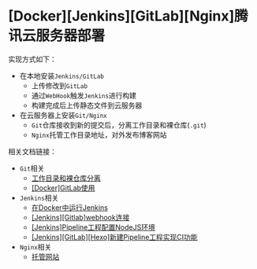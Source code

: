 
# [Docker][Jenkins][GitLab][Nginx]腾讯云服务器部署

实现方式如下：

* 在本地安装`Jenkins/GitLab`
     * 上传修改到`GitLab`
     * 通过`WebHook`触发`Jenkins`进行构建
     * 构建完成后上传静态文件到云服务器
* 在云服务器上安装`Git/Nginx`
    * `Git`仓库接收到新的提交后，分离工作目录和裸仓库(`.git`)
    * `Nginx`托管工作目录地址，对外发布博客网站

相关文档链接：

* `Git`相关
    * [工作目录和裸仓库分离](https://zj-git-guide.readthedocs.io/zh_CN/latest/advanced/%E5%B7%A5%E4%BD%9C%E7%9B%AE%E5%BD%95%E5%92%8C%E8%A3%B8%E4%BB%93%E5%BA%93%E5%88%86%E7%A6%BB/)
    * [[Docker]GitLab使用](https://zj-git-guide.readthedocs.io/zh_CN/latest/platform/[Docker]GitLab%E4%BD%BF%E7%94%A8/)
* `Jenkins`相关
    * [在Docker中运行Jenkins](https://blog.zhujian.life/posts/202ee452.html)
    * [[Jenkins][Gitlab]webhook连接](https://blog.zhujian.life/posts/6ff96ec3.html)
    * [[Jenkins]Pipeline工程配置NodeJS环境](https://blog.zhujian.life/posts/d521b4ea.html)
    * [[Jenkins][GitLab][Hexo]新建Pipeline工程实现CI功能](https://blog.zhujian.life/posts/f80ec296.html)
* `Nginx`相关
    * [托管网站](https://zj-network-guide.readthedocs.io/zh_CN/latest/nginx/%E6%89%98%E7%AE%A1%E7%BD%91%E7%AB%99/)